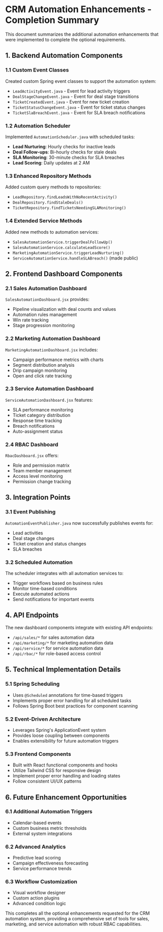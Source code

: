 # CRM Automation Enhancements - Completion Summary

This document summarizes the additional automation enhancements that were implemented to complete the optional requirements.

## 1. Backend Automation Components

### 1.1 Custom Event Classes
Created custom Spring event classes to support the automation system:

- `LeadActivityEvent.java` - Event for lead activity triggers
- `DealStageChangeEvent.java` - Event for deal stage transitions
- `TicketCreatedEvent.java` - Event for new ticket creation
- `TicketStatusChangeEvent.java` - Event for ticket status changes
- `TicketSlaBreachEvent.java` - Event for SLA breach notifications

### 1.2 Automation Scheduler
Implemented `AutomationScheduler.java` with scheduled tasks:

- **Lead Nurturing**: Hourly checks for inactive leads
- **Deal Follow-ups**: Bi-hourly checks for stale deals
- **SLA Monitoring**: 30-minute checks for SLA breaches
- **Lead Scoring**: Daily updates at 2 AM

### 1.3 Enhanced Repository Methods
Added custom query methods to repositories:

- `LeadRepository.findLeadsWithNoRecentActivity()`
- `DealRepository.findStaleDeals()`
- `TicketRepository.findTicketsNeedingSLAMonitoring()`

### 1.4 Extended Service Methods
Added new methods to automation services:

- `SalesAutomationService.triggerDealFollowUp()`
- `SalesAutomationService.calculateLeadScore()`
- `MarketingAutomationService.triggerLeadNurturing()`
- `ServiceAutomationService.handleSLABreach()` (made public)

## 2. Frontend Dashboard Components

### 2.1 Sales Automation Dashboard
`SalesAutomationDashboard.jsx` provides:
- Pipeline visualization with deal counts and values
- Automation rules management
- Win rate tracking
- Stage progression monitoring

### 2.2 Marketing Automation Dashboard
`MarketingAutomationDashboard.jsx` includes:
- Campaign performance metrics with charts
- Segment distribution analysis
- Drip campaign monitoring
- Open and click rate tracking

### 2.3 Service Automation Dashboard
`ServiceAutomationDashboard.jsx` features:
- SLA performance monitoring
- Ticket category distribution
- Response time tracking
- Breach notifications
- Auto-assignment status

### 2.4 RBAC Dashboard
`RbacDashboard.jsx` offers:
- Role and permission matrix
- Team member management
- Access level monitoring
- Permission change tracking

## 3. Integration Points

### 3.1 Event Publishing
`AutomationEventPublisher.java` now successfully publishes events for:
- Lead activities
- Deal stage changes
- Ticket creation and status changes
- SLA breaches

### 3.2 Scheduled Automation
The scheduler integrates with all automation services to:
- Trigger workflows based on business rules
- Monitor time-based conditions
- Execute automated actions
- Send notifications for important events

## 4. API Endpoints

The new dashboard components integrate with existing API endpoints:
- `/api/sales/*` for sales automation data
- `/api/marketing/*` for marketing automation data
- `/api/service/*` for service automation data
- `/api/rbac/*` for role-based access control

## 5. Technical Implementation Details

### 5.1 Spring Scheduling
- Uses `@Scheduled` annotations for time-based triggers
- Implements proper error handling for all scheduled tasks
- Follows Spring Boot best practices for component scanning

### 5.2 Event-Driven Architecture
- Leverages Spring's ApplicationEvent system
- Provides loose coupling between components
- Enables extensibility for future automation triggers

### 5.3 Frontend Components
- Built with React functional components and hooks
- Utilize Tailwind CSS for responsive design
- Implement proper error handling and loading states
- Follow consistent UI/UX patterns

## 6. Future Enhancement Opportunities

### 6.1 Additional Automation Triggers
- Calendar-based events
- Custom business metric thresholds
- External system integrations

### 6.2 Advanced Analytics
- Predictive lead scoring
- Campaign effectiveness forecasting
- Service performance trends

### 6.3 Workflow Customization
- Visual workflow designer
- Custom action plugins
- Advanced condition logic

This completes all the optional enhancements requested for the CRM automation system, providing a comprehensive set of tools for sales, marketing, and service automation with robust RBAC capabilities.